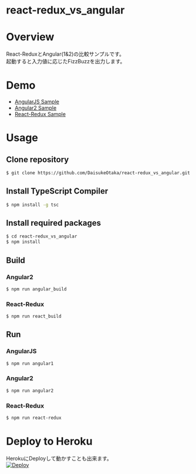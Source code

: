 # react-redux_vs_angular

# Overview
React-ReduxとAngular(1&2)の比較サンプルです。  
起動すると入力値に応じたFizzBuzzを出力します。  

# Demo
- [AngularJS Sample](https://goshawk-react-redux-vs-angular.herokuapp.com/angular1/)
- [Angular2 Sample](https://goshawk-react-redux-vs-angular.herokuapp.com/angular2/)
- [React-Redux Sample](https://goshawk-react-redux-vs-angular.herokuapp.com/react-redux/)

# Usage

## Clone repository

```bash
$ git clone https://github.com/DaisukeOtaka/react-redux_vs_angular.git
```

## Install TypeScript Compiler
```bash
$ npm install -g tsc
```

## Install required packages
```bash
$ cd react-redux_vs_angular
$ npm install
```

## Build
### Angular2
```bash
$ npm run angular_build
```

### React-Redux
```bash
$ npm run react_build
```

## Run
### AngularJS
```bash
$ npm run angular1
```

### Angular2
```bash
$ npm run angular2
```

### React-Redux
```bash
$ npm run react-redux
```

# Deploy to Heroku
HerokuにDeployして動かすことも出来ます。  
[![Deploy](https://www.herokucdn.com/deploy/button.svg)](https://heroku.com/deploy)
